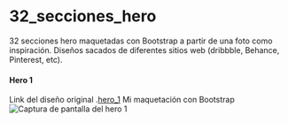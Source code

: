 # 32_secciones_hero

32 secciones hero maquetadas con Bootstrap a partir de una foto como inspiración. Diseños sacados de diferentes sitios web (dribbble, Behance, Pinterest, etc).

#### Hero 1
Link del diseño original .[hero_1](https://ar.pinterest.com/pin/450852612712001140/)
Mi maquetación con Bootstrap
![Captura de pantalla del hero 1](/assets/img/hero_1.png)


